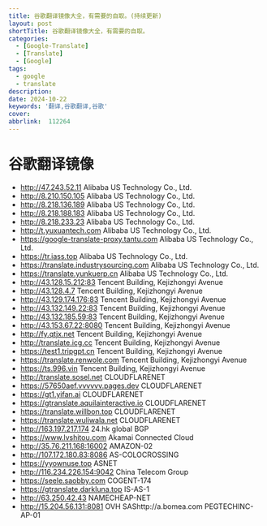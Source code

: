 ```yaml
---
title: 谷歌翻译镜像大全，有需要的自取。(持续更新)
layout: post
shortTitle: 谷歌翻译镜像大全，有需要的自取。
categories:
  - [Google-Translate]
  - [Translate]
  - [Google]
tags:
  - google
  - translate
description:  
date: 2024-10-22
keywords: '翻译,谷歌翻译,谷歌'
cover:  
abbrlink:  112264
---
```


# 谷歌翻译镜像

- http://47.243.52.11   Alibaba US Technology Co., Ltd.
- http://8.210.150.105   Alibaba US Technology Co., Ltd.
- http://8.218.136.189   Alibaba US Technology Co., Ltd.
- http://8.218.188.183   Alibaba US Technology Co., Ltd.
- http://8.218.233.23   Alibaba US Technology Co., Ltd.
- http://t.yuxuantech.com   Alibaba US Technology Co., Ltd.
- https://google-translate-proxy.tantu.com   Alibaba US Technology Co., Ltd.
- https://tr.iass.top   Alibaba US Technology Co., Ltd.
- https://translate.industrysourcing.com   Alibaba US Technology Co., Ltd.
- https://translate.yunkuerp.cn   Alibaba US Technology Co., Ltd.
- http://43.128.15.212:83   Tencent Building, Kejizhongyi Avenue
- http://43.128.4.7   Tencent Building, Kejizhongyi Avenue
- http://43.129.174.176:83   Tencent Building, Kejizhongyi Avenue
- http://43.132.149.22:83   Tencent Building, Kejizhongyi Avenue
- http://43.132.185.59:83   Tencent Building, Kejizhongyi Avenue
- http://43.153.67.22:8080   Tencent Building, Kejizhongyi Avenue
- http://fy.qtjx.net   Tencent Building, Kejizhongyi Avenue
- http://translate.icg.cc   Tencent Building, Kejizhongyi Avenue
- https://test1.tripgpt.cn   Tencent Building, Kejizhongyi Avenue
- https://translate.renwole.com   Tencent Building, Kejizhongyi Avenue
- https://ts.996.vin   Tencent Building, Kejizhongyi Avenue
- http://translate.sosel.net   CLOUDFLARENET
- https://57650aef.vvvvvv.pages.dev   CLOUDFLARENET
- https://gt1.yifan.ai   CLOUDFLARENET
- https://gtranslate.aquilainteractive.io   CLOUDFLARENET
- https://translate.willbon.top   CLOUDFLARENET
- https://translate.wuliwala.net   CLOUDFLARENET
- http://163.197.217.174   24.hk global BGP
- https://www.lvshitou.com   Akamai Connected Cloud
- http://35.76.211.168:16002   AMAZON-02
- http://107.172.180.83:8086   AS-COLOCROSSING
- https://yyownuse.top   ASNET
- http://116.234.226.154:9042   China Telecom Group
- https://seele.saobby.com   COGENT-174
- https://gtranslate.darkluna.top   IS-AS-1
- http://63.250.42.43   NAMECHEAP-NET
- http://15.204.56.131:8081   OVH SAShttp://a.bomea.com PEGTECHINC-AP-01
 